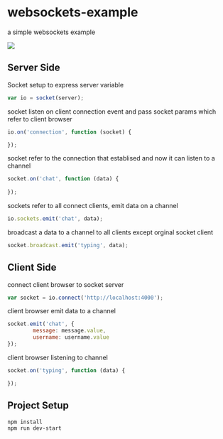 # websockets-example
a simple websockets example

<img src="https://raw.githubusercontent.com/alikamal1/websockets-example/master/screenshot.PNG">

## Server Side
Socket setup to express server variable
```javascript
var io = socket(server);
```

socket listen on client connection event and pass socket params which refer to client browser
```javascript
io.on('connection', function (socket) {

});
```

socket refer to the connection that establised and now it can listen to a channel
```javascript
socket.on('chat', function (data) {
        
});
```

sockets refer to all connect clients, emit data on a channel
```javascript
io.sockets.emit('chat', data);
```

broadcast a data to a channel to all clients except orginal socket client
```javascript
socket.broadcast.emit('typing', data);
```

## Client Side
connect client browser to socket server
```javascript
var socket = io.connect('http://localhost:4000');
```

client browser emit data to a channel
```javascript
socket.emit('chat', {
        message: message.value,
        username: username.value
});
```

client browser listening to channel
```javascript
socket.on('typing', function (data) {

});
```

## Project Setup
```
npm install
npm run dev-start
```

